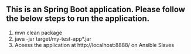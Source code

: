 ## This is an Spring Boot application. Please follow the below steps to run the application.

1. mvn clean package
3. java -jar target/my-test-app*.jar
4. Aceess the application at http://localhost:8888/ on Ansible Slaves
